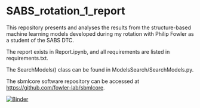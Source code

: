 # SABS_rotation_1_report

This repository presents and analyses the results from the structure-based machine learning models developed during my rotation with Philip Fowler as a student of the SABS DTC.

The report exists in Report.ipynb, and all requirements are listed in requirements.txt.

The SearchModels() class can be found in ModelsSearch/SearchModels.py.

The sbmlcore software repository can be accessed at https://github.com/fowler-lab/sbmlcore.

[![Binder](https://mybinder.org/badge_logo.svg)](https://mybinder.org/v2/gh/DylanAdlard/SABS_rotation_1_report/HEAD?labpath=https%3A%2F%2Fgithub.com%2FDylanAdlard%2FSABS_rotation_1_report%2Fblob%2Fmain%2FReport.ipynb)
